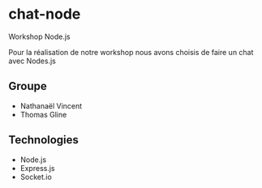 # chat-node
Workshop Node.js

Pour la réalisation de notre workshop nous avons choisis de faire un chat avec Nodes.js

## Groupe
- Nathanaël Vincent
- Thomas Gline

## Technologies
- Node.js
- Express.js
- Socket.io

